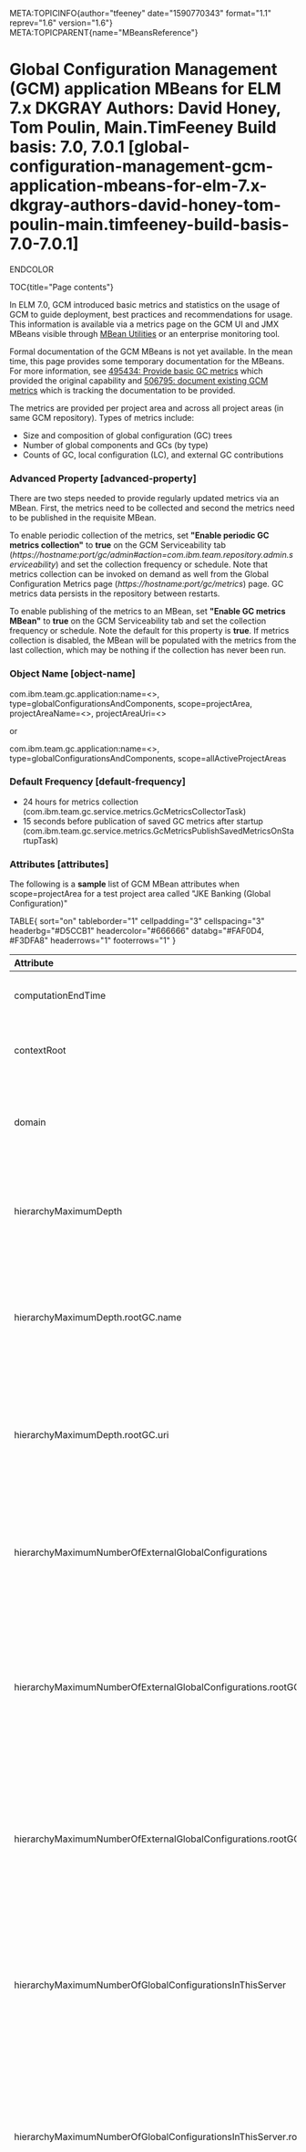 META:TOPICINFO{author="tfeeney" date="1590770343" format="1.1"
reprev="1.6" version="1.6"} META:TOPICPARENT{name="MBeansReference"}

# Global Configuration Management (GCM) application MBeans for ELM 7.x DKGRAY Authors: David Honey, Tom Poulin, Main.TimFeeney Build basis: 7.0, 7.0.1 [global-configuration-management-gcm-application-mbeans-for-elm-7.x-dkgray-authors-david-honey-tom-poulin-main.timfeeney-build-basis-7.0-7.0.1]

ENDCOLOR

TOC{title="Page contents"}

In ELM 7.0, GCM introduced basic metrics and statistics on the usage of
GCM to guide deployment, best practices and recommendations for usage.
This information is available via a metrics page on the GCM UI and JMX
MBeans visible through [MBean Utilities](MXBeanUtilities) or an
enterprise monitoring tool.

Formal documentation of the GCM MBeans is not yet available. In the mean
time, this page provides some temporary documentation for the MBeans.
For more information, see [495434: Provide basic GC
metrics](https://jazz.net/jazz/resource/itemName/com.ibm.team.workitem.WorkItem/495434)
which provided the original capability and [506795: document existing
GCM
metrics](https://jazz.net/jazz/resource/itemName/com.ibm.team.workitem.WorkItem/506795)
which is tracking the documentation to be provided.

The metrics are provided per project area and across all project areas
(in same GCM repository). Types of metrics include:

-   Size and composition of global configuration (GC) trees
-   Number of global components and GCs (by type)
-   Counts of GC, local configuration (LC), and external GC
    contributions

### Advanced Property [advanced-property]

There are two steps needed to provide regularly updated metrics via an
MBean. First, the metrics need to be collected and second the metrics
need to be published in the requisite MBean.

To enable periodic collection of the metrics, set **"Enable periodic GC
metrics collection"** to **true** on the GCM Serviceability tab
(*https://hostname:port/gc/admin#action=com.ibm.team.repository.admin.serviceability*)
and set the collection frequency or schedule. Note that metrics
collection can be invoked on demand as well from the Global
Configuration Metrics page (*https://hostname:port/gc/metrics*) page. GC
metrics data persists in the repository between restarts.

To enable publishing of the metrics to an MBean, set **"Enable GC
metrics MBean"** to **true** on the GCM Serviceability tab and set the
collection frequency or schedule. Note the default for this property is
**true**. If metrics collection is disabled, the MBean will be populated
with the metrics from the last collection, which may be nothing if the
collection has never been run.

### Object Name [object-name]

com.ibm.team.gc.application:name=\<\>,
type=globalConfigurationsAndComponents, scope=projectArea,
projectAreaName=\<\>, projectAreaUri=\<\>

or

com.ibm.team.gc.application:name=\<\>,
type=globalConfigurationsAndComponents, scope=allActiveProjectAreas

### Default Frequency [default-frequency]

-   24 hours for metrics collection
    (com.ibm.team.gc.service.metrics.GcMetricsCollectorTask)
-   15 seconds before publication of saved GC metrics after startup
    (com.ibm.team.gc.service.metrics.GcMetricsPublishSavedMetricsOnStartupTask)

### Attributes [attributes]

The following is a **sample** list of GCM MBean attributes when
scope=projectArea for a test project area called "JKE Banking (Global
Configuration)"

TABLE{ sort="on" tableborder="1" cellpadding="3" cellspacing="3"
headerbg="#D5CCB1" headercolor="#666666" databg="#FAF0D4, \#F3DFA8"
headerrows="1" footerrows="1" }

| Attribute | Description | Type |
|:---|:---|:---|
| computationEndTime | The time when computation of metrics completed | Timestamp |
| contextRoot | This is the application root context for the CLM application | String |
| domain | This is the namespace for the application under which the MBean data is published | String |
| hierarchyMaximumDepth | The The maximum depth of any GC hierarchy for project area "JKE Banking (Global Configuration)" | Integer |
| hierarchyMaximumDepth.rootGC.name | The name of a root GC that has the The maximum depth of any GC hierarchy for project area "JKE Banking (Global Configuration)" | String |
| hierarchyMaximumDepth.rootGC.uri | The URI of a root GC that has the The maximum depth of any GC hierarchy for project area "JKE Banking (Global Configuration)" | String |
| hierarchyMaximumNumberOfExternalGlobalConfigurations | The maximum number of external global configurations of any GC hierarchy for project area "JKE Banking (Global Configuration)" | Integer |
| hierarchyMaximumNumberOfExternalGlobalConfigurations.rootGC.name | The name of a root GC that has the The maximum number of external global configurations of any GC hierarchy for project area "JKE Banking (Global Configuration)" | String |
| hierarchyMaximumNumberOfExternalGlobalConfigurations.rootGC.uri | The URI of a root GC that has the The maximum number of external global configurations of any GC hierarchy for project area "JKE Banking (Global Configuration)" | String |
| hierarchyMaximumNumberOfGlobalConfigurationsInThisServer | The The maximum number of global configurations hosted by this server in any GC hierarchy for project area "JKE Banking (Global Configuration)" | Integer |
| hierarchyMaximumNumberOfGlobalConfigurationsInThisServer.rootGC.name | The name of a root GC that has the The maximum number of global configurations hosted by this server in any GC hierarchy for project area "JKE Banking (Global Configuration)" | String |
| hierarchyMaximumNumberOfGlobalConfigurationsInThisServer.rootGC.uri | The URI of a root GC that has the The maximum number of global configurations hosted by this server in any GC hierarchy for project area "JKE Banking (Global Configuration)" | String |
| hierarchyMaximumNumberOfNonGlobalConfigurations | The maximum number of non-global configuration of any GC hierarchy for project area "JKE Banking (Global Configuration)" | Integer |
| hierarchyMaximumNumberOfNonGlobalConfigurations.rootGC.name | The name of a root GC that has the The maximum number of non-global configuration of any GC hierarchy for project area "JKE Banking (Global Configuration)" | String |
| hierarchyMaximumNumberOfNonGlobalConfigurations.rootGC.uri | The URI of a root GC that has the The maximum number of non-global configuration of any GC hierarchy for project area "JKE Banking (Global Configuration)" | String |
| hierarchyMaximumSize | The maximum size of any GC hierarchy for project area "JKE Banking (Global Configuration)" | Integer |
| hierarchyMaximumSize.rootGC.name | The name of a root GC that has the The maximum size of any GC hierarchy for project area "JKE Banking (Global Configuration)" | String |
| hierarchyMaximumSize.rootGC.uri | The URI of a root GC that has the The maximum size of any GC hierarchy for project area "JKE Banking (Global Configuration)" | String |
| hierarchyMaximumWidth | The maximum width of any GC hierarchy for project area "JKE Banking (Global Configuration)" | Integer |
| hierarchyMaximumWidth.rootGC.name | The name of a root GC that has the The maximum width of any GC hierarchy for project area "JKE Banking (Global Configuration)" | String |
| hierarchyMaximumWidth.rootGC.uri | The URI of a root GC that has the The maximum width of any GC hierarchy for project area "JKE Banking (Global Configuration)" | String |
| host | This is the host name where the CLM application is running | String |
| mbeanCreationTimestamp | This is the time when the MBean was updated with a snapshot of the relevant data | Timestamp |
| nodeId | This is the application node id in case the CLM application is clustered | String |
| numberOfContributionsFromExternalGlobalConfigurations | The number of contributions to unarchived global configurations from external global configurations for project area "JKE Banking (Global Configuration)" | Integer |
| numberOfContributionsFromGlobalConfigurationsInThisServer | The number of contributions to unarchived global configurations from global configurations in this server for project area "JKE Banking (Global Configuration)" | Integer |
| numberOfContributionsFromNonGlobalConfigurations | The number of contributions to unarchived global configurations from non global configurations for project area "JKE Banking (Global Configuration)" | Integer |
| numberOfUnarchivedGlobalBaselines | The number of unarchived global baselines for project area "JKE Banking (Global Configuration)" | Integer |
| numberOfUnarchivedGlobalBaselineStagingStreams | The number of unarchived global baseline staging streams for project area "JKE Banking (Global Configuration)" | Integer |
| numberOfUnarchivedGlobalComponents | The number of unarchived global components for project area "JKE Banking (Global Configuration)" | Integer |
| numberOfUnarchivedGlobalConfigurations | The number of unarchived global configurations for project area "JKE Banking (Global Configuration)" | Integer |
| numberOfUnarchivedGlobalPersonalStreams | The number of unarchived global personal streams for project area "JKE Banking (Global Configuration)" | Integer |
| numberOfUnarchivedGlobalSharedStreams | The number of unarchived global shared streams for project area "JKE Banking (Global Configuration)" | Integer |
| port | This is the port number where the CLM application is accessible on the host. The value is -1 if the port is not set. | Integer |
| projectArea.name | The name of the project area for the metrics | String |
| projectArea.uri | The URI of the project area for the metrics | String |

The following is a **sample** list of GCM MBean attributes when
scope=allActiveProjectAreas

TABLE{ sort="on" tableborder="1" cellpadding="3" cellspacing="3"
headerbg="#D5CCB1" headercolor="#666666" databg="#FAF0D4, \#F3DFA8"
headerrows="1" footerrows="1" }

| Attribute | Description | Type |
|:---|:---|:---|
| computationEndTime | The time when computation of metrics completed | Timestamp |
| contextRoot | This is the application root context for the CLM application | String |
| domain | This is the namespace for the application under which the MBean data is published | String |
| hierarchyMaximumDepth | The The maximum depth of any GC hierarchy | Integer |
| hierarchyMaximumDepth.rootGC.name | The name of a root GC that has the The maximum depth of any GC hierarchy | String |
| hierarchyMaximumDepth.rootGC.uri | The URI of a root GC that has the The maximum depth of any GC hierarchy | String |
| hierarchyMaximumNumberOfExternalGlobalConfigurations | The The maximum number of external global configurations of any GC hierarchy | Integer |
| hierarchyMaximumNumberOfExternalGlobalConfigurations.rootGC.name | The name of a root GC that has the The maximum number of external global configurations of any GC hierarchy | String |
| hierarchyMaximumNumberOfExternalGlobalConfigurations.rootGC.uri | The URI of a root GC that has the The maximum number of external global configurations of any GC hierarchy | String |
| hierarchyMaximumNumberOfGlobalConfigurationsInThisServer | The The maximum number of global configurations hosted by this server in any GC hierarchy | Integer |
| hierarchyMaximumNumberOfGlobalConfigurationsInThisServer.rootGC.name | The name of a root GC that has the The maximum number of global configurations hosted by this server in any GC hierarchy | String |
| hierarchyMaximumNumberOfGlobalConfigurationsInThisServer.rootGC.uri | The URI of a root GC that has the The maximum number of global configurations hosted by this server in any GC hierarchy | String |
| hierarchyMaximumNumberOfNonGlobalConfigurations | The The maximum number of non-global configuration of any GC hierarchy | Integer |
| hierarchyMaximumNumberOfNonGlobalConfigurations.rootGC.name | The name of a root GC that has the The maximum number of non-global configuration of any GC hierarchy | String |
| hierarchyMaximumNumberOfNonGlobalConfigurations.rootGC.uri | The URI of a root GC that has the The maximum number of non-global configuration of any GC hierarchy | String |
| hierarchyMaximumSize | The The maximum size of any GC hierarchy | Integer |
| hierarchyMaximumSize.rootGC.name | The name of a root GC that has the The maximum size of any GC hierarchy | String |
| hierarchyMaximumSize.rootGC.uri | The URI of a root GC that has the The maximum size of any GC hierarchy | String |
| hierarchyMaximumWidth | The The maximum width of any GC hierarchy | Integer |
| hierarchyMaximumWidth.rootGC.name | The name of a root GC that has the The maximum width of any GC hierarchy | String |
| hierarchyMaximumWidth.rootGC.uri | The URI of a root GC that has the The maximum width of any GC hierarchy | String |
| host | This is the host name where the CLM application is running | String |
| mbeanCreationTimestamp | This is the time when the MBean was updated with a snapshot of the relevant data | Timestamp |
| nodeId | This is the application node id in case the CLM application is clustered | String |
| numberOfContributionsFromExternalGlobalConfigurations | The number of contributions to unarchived global configurations from external global configurations | Integer |
| numberOfContributionsFromGlobalConfigurationsInThisServer | The number of contributions to unarchived global configurations from global configurations in this server | Integer |
| numberOfContributionsFromNonGlobalConfigurations | The number of contributions to unarchived global configurations from non global configurations | Integer |
| numberOfUnarchivedGlobalBaselines | The number of unarchived global baselines | Integer |
| numberOfUnarchivedGlobalBaselineStagingStreams | The number of unarchived global baseline staging streams | Integer |
| numberOfUnarchivedGlobalComponents | The number of unarchived global components | Integer |
| numberOfUnarchivedGlobalConfigurations | The number of unarchived global configurations | Integer |
| numberOfUnarchivedGlobalPersonalStreams | The number of unarchived global personal streams | Integer |
| numberOfUnarchivedGlobalSharedStreams | The number of unarchived global shared streams | Integer |
| port | This is the port number where the CLM application is accessible on the host. The value is -1 if the port is not set. | Integer |

##### Related topics: [JMX MBeans for ELM application monitoring](JMXMBeans) [related-topics-jmx-mbeans-for-elm-application-monitoring]
